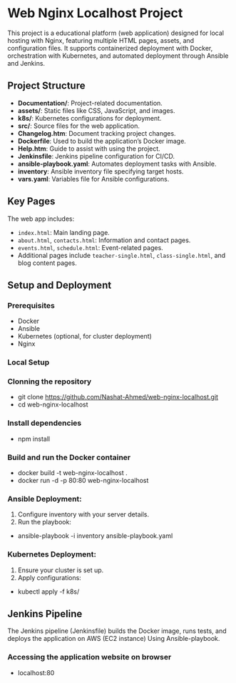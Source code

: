 # Web Nginx Localhost Project

This project is a educational platform (web application) designed for local hosting with Nginx, featuring multiple HTML pages, assets, and configuration files. It supports containerized deployment with Docker, orchestration with Kubernetes, and automated deployment through Ansible and Jenkins.

## Project Structure

- **Documentation/**: Project-related documentation.
- **assets/**: Static files like CSS, JavaScript, and images.
- **k8s/**: Kubernetes configurations for deployment.
- **src/**: Source files for the web application.
- **Changelog.htm**: Document tracking project changes.
- **Dockerfile**: Used to build the application’s Docker image.
- **Help.htm**: Guide to assist with using the project.
- **Jenkinsfile**: Jenkins pipeline configuration for CI/CD.
- **ansible-playbook.yaml**: Automates deployment tasks with Ansible.
- **inventory**: Ansible inventory file specifying target hosts.
- **vars.yaml**: Variables file for Ansible configurations.

## Key Pages

The web app includes:
- `index.html`: Main landing page.
- `about.html`, `contacts.html`: Information and contact pages.
- `events.html`, `schedule.html`: Event-related pages.
- Additional pages include `teacher-single.html`, `class-single.html`, and blog content pages.

## Setup and Deployment

### Prerequisites
- Docker
- Ansible
- Kubernetes (optional, for cluster deployment)
- Nginx

### Local Setup

### Clonning the repository
 - git clone https://github.com/Nashat-Ahmed/web-nginx-localhost.git
 - cd web-nginx-localhost
   
### Install dependencies
- npm install

### Build and run the Docker container
- docker build -t web-nginx-localhost .
- docker run -d -p 80:80 web-nginx-localhost

### Ansible Deployment:
1. Configure inventory with your server details.
2. Run the playbook:
 - ansible-playbook -i inventory ansible-playbook.yaml

### Kubernetes Deployment:
1. Ensure your cluster is set up.  
2. Apply configurations:
 - kubectl apply -f k8s/

## Jenkins Pipeline
The Jenkins pipeline (Jenkinsfile) builds the Docker image, runs tests, and deploys the application on AWS (EC2 instance) Using Ansible-playbook. 

### Accessing the application website on browser
- localhost:80
